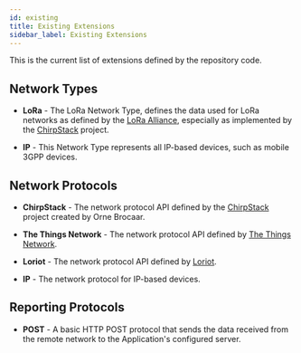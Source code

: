 ```yaml
---
id: existing
title: Existing Extensions
sidebar_label: Existing Extensions
---
```


This is the current list of extensions defined by the repository code.

## Network Types

- **LoRa** - The LoRa Network Type, defines the data used for LoRa networks as
  defined by the [LoRa Alliance](https://www.lora-alliance.org/), especially
  as implemented by the [ChirpStack](https://www.chirpstack.io) project.

- **IP** - This Network Type represents all IP-based devices, such as mobile 3GPP devices.

## Network Protocols

- **ChirpStack** - The network protocol API defined by the
  [ChirpStack](https://www.chirpstack.io) project created by Orne Brocaar.

- **The Things Network** - The network protocol API defined by
  [The Things Network](https://www.thethingsnetwork.org/).

- **Loriot** - The network protocol API defined by
  [Loriot](https://www.loriot.io/).

- **IP** - The network protocol for IP-based devices.

## Reporting Protocols

- **POST** - A basic HTTP POST protocol that sends the data received from the
  remote network to the Application's configured server.
